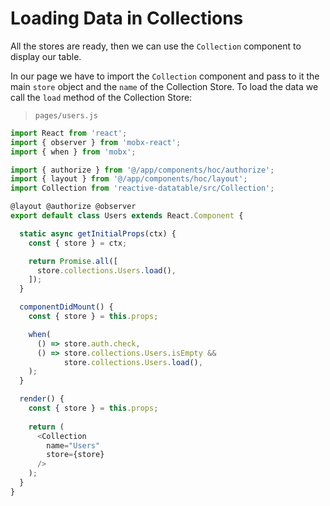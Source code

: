 # Loading Data in Collections

All the stores are ready, then we can use the `Collection` component to display our table.

In our page we have to import the `Collection` component and pass to it the main `store` object and the `name` of the Collection Store. To load the data we call the `load` method of the Collection Store:

> `pages/users.js`

```javascript
import React from 'react';
import { observer } from 'mobx-react';
import { when } from 'mobx';

import { authorize } from '@/app/components/hoc/authorize';
import { layout } from '@/app/components/hoc/layout';
import Collection from 'reactive-datatable/src/Collection';

@layout @authorize @observer
export default class Users extends React.Component {

  static async getInitialProps(ctx) {
    const { store } = ctx;

    return Promise.all([
      store.collections.Users.load(),
    ]);
  }

  componentDidMount() {
    const { store } = this.props;

    when(
      () => store.auth.check,
      () => store.collections.Users.isEmpty &&
            store.collections.Users.load(),
    );
  }

  render() {
    const { store } = this.props;
    
    return (
      <Collection
        name="Users"
        store={store}
      />
    );
  }
}

```
